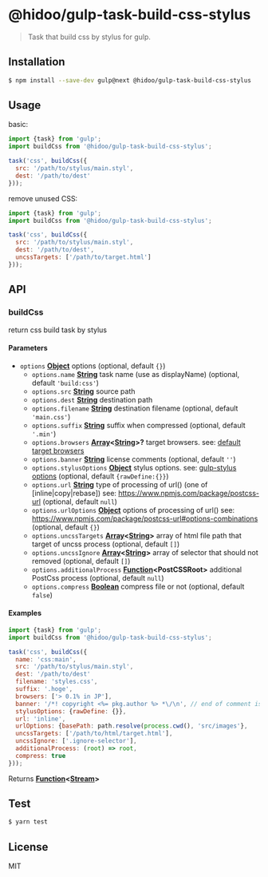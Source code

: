 # @hidoo/gulp-task-build-css-stylus

> Task that build css by stylus for gulp.

## Installation

```sh
$ npm install --save-dev gulp@next @hidoo/gulp-task-build-css-stylus
```

## Usage

basic:

```js
import {task} from 'gulp';
import buildCss from '@hidoo/gulp-task-build-css-stylus';

task('css', buildCss({
  src: '/path/to/stylus/main.styl',
  dest: '/path/to/dest'
}));
```

remove unused CSS:

```js
import {task} from 'gulp';
import buildCss from '@hidoo/gulp-task-build-css-stylus';

task('css', buildCss({
  src: '/path/to/stylus/main.styl',
  dest: '/path/to/dest',
  uncssTargets: ['/path/to/target.html']
}));
```

## API

<!-- Generated by documentation.js. Update this documentation by updating the source code. -->

### buildCss

return css build task by stylus

#### Parameters

-   `options` **[Object](https://developer.mozilla.org/docs/Web/JavaScript/Reference/Global_Objects/Object)** options (optional, default `{}`)
    -   `options.name` **[String](https://developer.mozilla.org/docs/Web/JavaScript/Reference/Global_Objects/String)** task name (use as displayName) (optional, default `'build:css'`)
    -   `options.src` **[String](https://developer.mozilla.org/docs/Web/JavaScript/Reference/Global_Objects/String)** source path
    -   `options.dest` **[String](https://developer.mozilla.org/docs/Web/JavaScript/Reference/Global_Objects/String)** destination path
    -   `options.filename` **[String](https://developer.mozilla.org/docs/Web/JavaScript/Reference/Global_Objects/String)** destination filename (optional, default `'main.css'`)
    -   `options.suffix` **[String](https://developer.mozilla.org/docs/Web/JavaScript/Reference/Global_Objects/String)** suffix when compressed (optional, default `'.min'`)
    -   `options.browsers` **[Array](https://developer.mozilla.org/docs/Web/JavaScript/Reference/Global_Objects/Array)&lt;[String](https://developer.mozilla.org/docs/Web/JavaScript/Reference/Global_Objects/String)>?** target browsers.
          see: [default target browsers](http://browserl.ist/?q=%3E+0.5%25+in+JP%2C+ie%3E%3D+10%2C+android+%3E%3D+4.4)
    -   `options.banner` **[String](https://developer.mozilla.org/docs/Web/JavaScript/Reference/Global_Objects/String)** license comments (optional, default `''`)
    -   `options.stylusOptions` **[Object](https://developer.mozilla.org/docs/Web/JavaScript/Reference/Global_Objects/Object)** stylus options.
          see: [gulp-stylus options](https://www.npmjs.com/package/gulp-stylus) (optional, default `{rawDefine:{}}`)
    -   `options.url` **[String](https://developer.mozilla.org/docs/Web/JavaScript/Reference/Global_Objects/String)** type of processing of url() (one of [inline|copy|rebase])
          see: <https://www.npmjs.com/package/postcss-url> (optional, default `null`)
    -   `options.urlOptions` **[Object](https://developer.mozilla.org/docs/Web/JavaScript/Reference/Global_Objects/Object)** options of processing of url()
          see: <https://www.npmjs.com/package/postcss-url#options-combinations> (optional, default `{}`)
    -   `options.uncssTargets` **[Array](https://developer.mozilla.org/docs/Web/JavaScript/Reference/Global_Objects/Array)&lt;[String](https://developer.mozilla.org/docs/Web/JavaScript/Reference/Global_Objects/String)>** array of html file path that target of uncss process (optional, default `[]`)
    -   `options.uncssIgnore` **[Array](https://developer.mozilla.org/docs/Web/JavaScript/Reference/Global_Objects/Array)&lt;[String](https://developer.mozilla.org/docs/Web/JavaScript/Reference/Global_Objects/String)>** array of selector that should not removed (optional, default `[]`)
    -   `options.additionalProcess` **[Function](https://developer.mozilla.org/docs/Web/JavaScript/Reference/Statements/function)&lt;PostCSSRoot>** additional PostCss process (optional, default `null`)
    -   `options.compress` **[Boolean](https://developer.mozilla.org/docs/Web/JavaScript/Reference/Global_Objects/Boolean)** compress file or not (optional, default `false`)

#### Examples

```javascript
import {task} from 'gulp';
import buildCss from '@hidoo/gulp-task-build-css-stylus';

task('css', buildCss({
  name: 'css:main',
  src: '/path/to/stylus/main.styl',
  dest: '/path/to/dest'
  filename: 'styles.css',
  suffix: '.hoge',
  browsers: ['> 0.1% in JP'],
  banner: '/*! copyright <%= pkg.author %> *\/\n', // end of comment is not need to escape actually.
  stylusOptions: {rawDefine: {}},
  url: 'inline',
  urlOptions: {basePath: path.resolve(process.cwd(), 'src/images'},
  uncssTargets: ['/path/to/html/target.html'],
  uncssIgnore: ['.ignore-selector'],
  additionalProcess: (root) => root,
  compress: true
}));
```

Returns **[Function](https://developer.mozilla.org/docs/Web/JavaScript/Reference/Statements/function)&lt;[Stream](https://nodejs.org/api/stream.html)>** 

## Test

```sh
$ yarn test
```

## License

MIT
